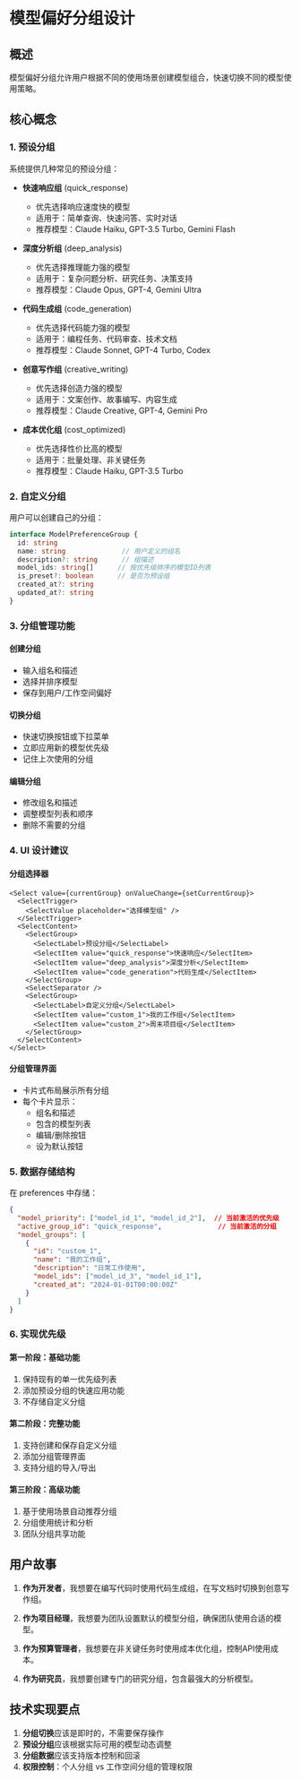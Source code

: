 # 模型偏好分组设计

## 概述
模型偏好分组允许用户根据不同的使用场景创建模型组合，快速切换不同的模型使用策略。

## 核心概念

### 1. 预设分组
系统提供几种常见的预设分组：

- **快速响应组** (quick_response)
  - 优先选择响应速度快的模型
  - 适用于：简单查询、快速问答、实时对话
  - 推荐模型：Claude Haiku, GPT-3.5 Turbo, Gemini Flash

- **深度分析组** (deep_analysis)  
  - 优先选择推理能力强的模型
  - 适用于：复杂问题分析、研究任务、决策支持
  - 推荐模型：Claude Opus, GPT-4, Gemini Ultra

- **代码生成组** (code_generation)
  - 优先选择代码能力强的模型
  - 适用于：编程任务、代码审查、技术文档
  - 推荐模型：Claude Sonnet, GPT-4 Turbo, Codex

- **创意写作组** (creative_writing)
  - 优先选择创造力强的模型
  - 适用于：文案创作、故事编写、内容生成
  - 推荐模型：Claude Creative, GPT-4, Gemini Pro

- **成本优化组** (cost_optimized)
  - 优先选择性价比高的模型
  - 适用于：批量处理、非关键任务
  - 推荐模型：Claude Haiku, GPT-3.5 Turbo

### 2. 自定义分组
用户可以创建自己的分组：

```typescript
interface ModelPreferenceGroup {
  id: string
  name: string              // 用户定义的组名
  description?: string      // 组描述
  model_ids: string[]      // 按优先级排序的模型ID列表
  is_preset?: boolean      // 是否为预设组
  created_at?: string
  updated_at?: string
}
```

### 3. 分组管理功能

#### 创建分组
- 输入组名和描述
- 选择并排序模型
- 保存到用户/工作空间偏好

#### 切换分组
- 快速切换按钮或下拉菜单
- 立即应用新的模型优先级
- 记住上次使用的分组

#### 编辑分组
- 修改组名和描述
- 调整模型列表和顺序
- 删除不需要的分组

### 4. UI 设计建议

#### 分组选择器
```tsx
<Select value={currentGroup} onValueChange={setCurrentGroup}>
  <SelectTrigger>
    <SelectValue placeholder="选择模型组" />
  </SelectTrigger>
  <SelectContent>
    <SelectGroup>
      <SelectLabel>预设分组</SelectLabel>
      <SelectItem value="quick_response">快速响应</SelectItem>
      <SelectItem value="deep_analysis">深度分析</SelectItem>
      <SelectItem value="code_generation">代码生成</SelectItem>
    </SelectGroup>
    <SelectSeparator />
    <SelectGroup>
      <SelectLabel>自定义分组</SelectLabel>
      <SelectItem value="custom_1">我的工作组</SelectItem>
      <SelectItem value="custom_2">周末项目组</SelectItem>
    </SelectGroup>
  </SelectContent>
</Select>
```

#### 分组管理界面
- 卡片式布局展示所有分组
- 每个卡片显示：
  - 组名和描述
  - 包含的模型列表
  - 编辑/删除按钮
  - 设为默认按钮

### 5. 数据存储结构

在 preferences 中存储：
```json
{
  "model_priority": ["model_id_1", "model_id_2"],  // 当前激活的优先级
  "active_group_id": "quick_response",              // 当前激活的分组
  "model_groups": [
    {
      "id": "custom_1",
      "name": "我的工作组",
      "description": "日常工作使用",
      "model_ids": ["model_id_3", "model_id_1"],
      "created_at": "2024-01-01T00:00:00Z"
    }
  ]
}
```

### 6. 实现优先级

#### 第一阶段：基础功能
1. 保持现有的单一优先级列表
2. 添加预设分组的快速应用功能
3. 不存储自定义分组

#### 第二阶段：完整功能
1. 支持创建和保存自定义分组
2. 添加分组管理界面
3. 支持分组的导入/导出

#### 第三阶段：高级功能
1. 基于使用场景自动推荐分组
2. 分组使用统计和分析
3. 团队分组共享功能

## 用户故事

1. **作为开发者**，我想要在编写代码时使用代码生成组，在写文档时切换到创意写作组。

2. **作为项目经理**，我想要为团队设置默认的模型分组，确保团队使用合适的模型。

3. **作为预算管理者**，我想要在非关键任务时使用成本优化组，控制API使用成本。

4. **作为研究员**，我想要创建专门的研究分组，包含最强大的分析模型。

## 技术实现要点

1. **分组切换**应该是即时的，不需要保存操作
2. **预设分组**应该根据实际可用的模型动态调整
3. **分组数据**应该支持版本控制和回滚
4. **权限控制**：个人分组 vs 工作空间分组的管理权限